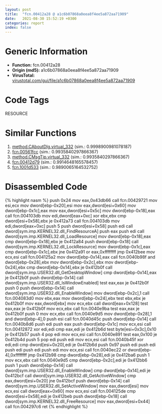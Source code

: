 ```yaml
---
layout: post
title:  "fcn.00412a28 @ a1c6b07868a0eea8f4ee5a872aa71909"
date:   2021-08-30 15:52:19 +0300
categories: report
index: false
---
```


# Generic Information
- **Function:** fcn.00412a28
- **Origin (md5):** a1c6b07868a0eea8f4ee5a872aa71909
- **VirusTotal:** [virustotal.com/gui/file/a1c6b07868a0eea8f4ee5a872aa71909][virustotal_ref]

# Code Tags
<span class="tag" id="RESOURCE">RESOURCE</span>


# Similar Functions

1. [method.CAboutDlg.virtual\_332][similar_1_ref] (sim.: 0.9998900981078187)
2. [fcn.00561fcc][similar_2_ref] (sim.: 0.9935840297866367)
3. [method.CMsgTip.virtual\_332][similar_3_ref] (sim.: 0.9935840297866367)
4. [fcn.00412d79][similar_4_ref] (sim.: 0.9914648165578457)
5. [fcn.1001d533][similar_5_ref] (sim.: 0.9890065164532752)


# Disassembled Code

{% highlight nasm %}
push 0x24
mov eax,0x43db66
call fcn.00429721
mov esi,ecx
mov dword[ebp-0x20],esi
mov eax,dword[esi+0x60]
mov dword[ebp-0x1c],eax
mov eax,dword[esi+0x5c]
mov dword[ebp-0x18],eax
call fcn.004103db
mov edi,dword[eax+0xc]
xor ebx,ebx
cmp dword[esi+0x58],ebx
je 0x412a73
call fcn.004103db
mov edi,dword[eax+0xc]
push 5
push dword[esi+0x58]
push edi
call dword[sym.imp.KERNEL32.dll_FindResourceA]
push eax
push edi
call dword[sym.imp.KERNEL32.dll_LoadResource]
mov dword[ebp-0x18],eax
cmp dword[ebp-0x18],ebx
je 0x412a84
push dword[ebp-0x18]
call dword[sym.imp.KERNEL32.dll_LockResource]
mov dword[ebp-0x1c],eax
cmp dword[ebp-0x1c],ebx
jne 0x412a91
or eax,0xffffffff
jmp 0x412bee
mov ecx,esi
call fcn.004125a2
mov dword[ebp-0x14],eax
call fcn.0040b98f
and dword[ebp-0x28],ebx
mov dword[ebp-0x2c],ebx
mov dword[ebp-0x24],ebx
cmp dword[ebp-0x14],ebx
je 0x412b0f
call dword[sym.imp.USER32.dll_GetDesktopWindow]
cmp dword[ebp-0x14],eax
je 0x412b0f
push dword[ebp-0x14]
call dword[sym.imp.USER32.dll_IsWindowEnabled]
test eax,eax
je 0x412b0f
push 0
push dword[ebp-0x14]
call dword[sym.imp.USER32.dll_EnableWindow]
mov dword[ebp-0x2c],1
call fcn.004083d0
mov ebx,eax
mov dword[ebp-0x24],ebx
test ebx,ebx
je 0x412b0f
mov eax,dword[ebx]
mov ecx,ebx
call dword[eax+0x128]
test eax,eax
je 0x412b0f
mov ecx,ebx
call fcn.0040e9ba
test eax,eax
je 0x412b0f
push 0
mov ecx,ebx
call fcn.0040e9d5
mov dword[ebp-0x28],1
and dword[ebp-4],0
push esi
call fcn.0040d45c
push dword[ebp-0x14]
call fcn.0040b8d6
push edi
push eax
push dword[ebp-0x1c]
mov ecx,esi
call fcn.00412872
xor edi,edi
cmp eax,edi
je 0x412b6d
test byte[esi+0x3c],0x10
je 0x412b57
push 4
pop edi
mov ecx,esi
call fcn.0040e891
test eax,0x100
je 0x412b4d
push 5
pop edi
push edi
mov ecx,esi
call fcn.0040b45f
xor edi,edi
cmp dword[esi+0x20],edi
je 0x412b6d
push 0x97
push edi
push edi
push edi
push edi
push edi
mov ecx,esi
call fcn.0040ec22
or dword[ebp-4],0xffffffff
jmp 0x412b98
cmp dword[ebp-0x28],edi
je 0x412ba6
push 1
mov ecx,ebx
call fcn.0040e9d5
cmp dword[ebp-0x2c],edi
je 0x412bb6
push 1
push dword[ebp-0x14]
call dword[sym.imp.USER32.dll_EnableWindow]
cmp dword[ebp-0x14],edi
je 0x412bcf
call dword[sym.imp.USER32.dll_GetActiveWindow]
cmp eax,dword[esi+0x20]
jne 0x412bcf
push dword[ebp-0x14]
call dword[sym.imp.USER32.dll_SetActiveWindow]
mov eax,dword[esi]
mov ecx,esi
call dword[eax+0x60]
mov ecx,esi
call fcn.004125de
cmp dword[esi+0x58],edi
je 0x412beb
push dword[ebp-0x18]
call dword[sym.imp.KERNEL32.dll_FreeResource]
mov eax,dword[esi+0x44]
call fcn.004297c6
ret
{% endhighlight %}


[similar_1_ref]: /report/method.CAboutDlg.virtual_332@a1c6b07868a0eea8f4ee5a872aa71909
[similar_2_ref]: /report/fcn.00561fcc@c60344b51fa39a329b92557d24ff7670
[similar_3_ref]: /report/method.CMsgTip.virtual_332@c60344b51fa39a329b92557d24ff7670
[similar_4_ref]: /report/fcn.00412d79@7b00dd8f2abf54a73bfb09681334ff78
[similar_5_ref]: /report/fcn.1001d533@481b545f5c18f2fce1caac67ddc419e8
[virustotal_ref]: https://www.virustotal.com/gui/file/a1c6b07868a0eea8f4ee5a872aa71909